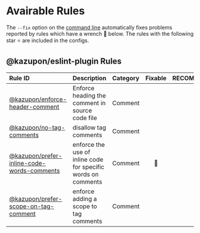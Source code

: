 # Avairable Rules

The `--fix` option on the [command line](https://eslint.org/docs/user-guide/command-line-interface#fixing-problems) automatically fixes problems reported by rules which have a wrench 🔧 below.
The rules with the following star ⭐ are included in the configs.

<!--RULES_TABLE_START-->

## @kazupon/eslint-plugin Rules

| Rule ID                                                                              | Description                                                   | Category | Fixable | RECOMMENDED |
| :----------------------------------------------------------------------------------- | :------------------------------------------------------------ | :------- | :-----: | :---------: |
| [@kazupon/enforce-header-comment](./enforce-header-comment.md)                       | Enforce heading the comment in source code file               | Comment  |         |     ⭐      |
| [@kazupon/no-tag-comments](./no-tag-comments.md)                                     | disallow tag comments                                         | Comment  |         |     ⭐      |
| [@kazupon/prefer-inline-code-words-comments](./prefer-inline-code-words-comments.md) | enforce the use of inline code for specific words on comments | Comment  |   🔧    |             |
| [@kazupon/prefer-scope-on-tag-comment](./prefer-scope-on-tag-comment.md)             | enforce adding a scope to tag comments                        | Comment  |         |     ⭐      |

<!--RULES_TABLE_END-->
